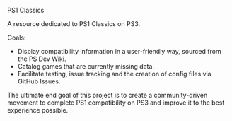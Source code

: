 PS1 Classics

A resource dedicated to PS1 Classics on PS3.

Goals:
- Display compatibility information in a user-friendly way, sourced from the PS Dev Wiki.
- Catalog games that are currently missing data.
- Facilitate testing, issue tracking and the creation of config files via GitHub Issues.

The ultimate end goal of this project is to create a community-driven movement to complete PS1 compatibility on PS3 and improve it to the best experience possible.